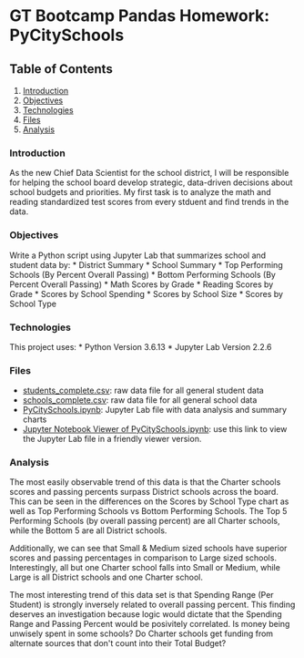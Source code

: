 # GT Bootcamp Pandas Homework: PyCitySchools

## Table of Contents
1. [Introduction](#introduction)
2. [Objectives](#objectives)
3. [Technologies](#technologies)
4. [Files](#files)
5. [Analysis](#analysis)

<a name="introduction"></a>
### Introduction
As the new Chief Data Scientist for the school district, I will be responsible for helping the school board develop strategic, data-driven decisions about school budgets and priorities.  My first task is to analyze the math and reading standardized test scores from every stduent and find trends in the data.

<a name="objectives"></a>
### Objectives
Write a Python script using Jupyter Lab that summarizes school and student data by:
    * District Summary
    * School Summary
    * Top Performing Schools (By Percent Overall Passing)
    * Bottom Performing Schools (By Percent Overall Passing)
    * Math Scores by Grade
    * Reading Scores by Grade
    * Scores by School Spending
    * Scores by School Size
    * Scores by School Type

<a name="technologies"></a>
### Technologies
This project uses: 
    * Python Version 3.6.13
    * Jupyter Lab Version 2.2.6

<a name="files"></a>
### Files
* [students_complete.csv](PyCitySchools/Resources/students_complete.csv): raw data file for all general student data
* [schools_complete.csv](PyCitySchools/Resources/schools_complete.csv): raw data file for all general school data
* [PyCitySchools.ipynb](PyCitySchools/PyCitySchools.ipynb): Jupyter Lab file with data analysis and summary charts
* [Jupyter Notebook Viewer of PyCitySchools.ipynb](https://nbviewer.jupyter.org/github/khutula/pandas-challenge/blob/main/PyCitySchools/PyCitySchools.ipynb): use this link to view the Jupyter Lab file in a friendly viewer version. 

<a name="analysis"></a>
### Analysis

The most easily observable trend of this data is that the Charter schools scores and passing percents surpass District schools across the board. This can be seen in the differences on the Scores by School Type chart as well as Top Performing Schools vs Bottom Performing Schools. The Top 5 Performing Schools (by overall passing percent) are all Charter schools, while the Bottom 5 are all District schools.

Additionally, we can see that Small & Medium sized schools have superior scores and passing percentages in comparison to Large sized schools.  Interestingly, all but one Charter school falls into Small or Medium, while Large is all District schools and one Charter school.

The most interesting trend of this data set is that Spending Range (Per Student) is strongly inversely related to overall passing percent. This finding deserves an investigation because logic would dictate that the Spending Range and Passing Percent would be posivitely correlated. Is money being unwisely spent in some schools? Do Charter schools get funding from alternate sources that don't count into their Total Budget? 